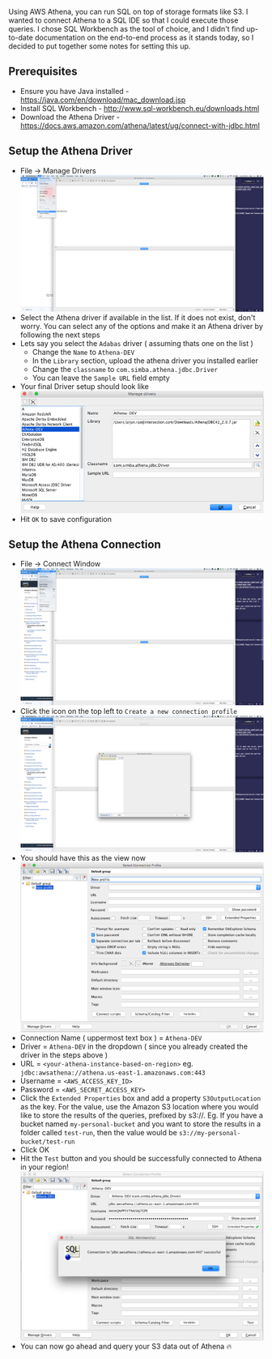 Using AWS Athena, you can run SQL on top of storage formats like S3. I wanted to connect Athena to a SQL IDE so that I could execute those queries. I chose SQL Workbench as the tool of choice, and I didn't find  up-to-date documentation on the end-to-end process as it stands today, so I decided to put together some notes for setting this up.

## Prerequisites
- Ensure you have Java installed - https://java.com/en/download/mac_download.jsp
- Install SQL Workbench - http://www.sql-workbench.eu/downloads.html
- Download the Athena Driver - https://docs.aws.amazon.com/athena/latest/ug/connect-with-jdbc.html

## Setup the Athena Driver
- File -> Manage Drivers
![Manage Drivers](resources/manage_drivers.png)
- Select the Athena driver if available in the list. If it does not exist, don't worry. You can select any of the options and make it an Athena driver by following the next steps 
- Lets say you select the `Adabas` driver ( assuming thats one on the list )
    - Change the `Name` to `Athena-DEV`
    - In the `Library` section, upload the athena driver you installed earlier 
    - Change the `classname` to  `com.simba.athena.jdbc.Driver`
    - You can leave the `Sample URL` field empty
- Your final Driver setup should look like 
![Driver Setup](resources/create_driver.png)
- Hit `OK` to save configuration

## Setup the Athena Connection
- File -> Connect Window
![Connect Window](resources/connect_window.png)
- Click the icon on the top left to `Create a new connection profile`
![Manage Drivers](resources/new_conn_profile.png)
- You should have this as the view now
![Manage Drivers](resources/new_profile.png)
- Connection Name ( uppermost text box ) = `Athena-DEV`
- Driver = `Athena-DEV` in the dropdown ( since you already created the driver in the steps above )
- URL = `<your-athena-instance-based-on-region>` eg. `jdbc:awsathena://athena.us-east-1.amazonaws.com:443`
- Username = `<AWS_ACCESS_KEY_ID>`
- Password = `<AWS_SECRET_ACCESS_KEY>`
- Click the `Extended Properties` box and add a property `S3OutputLocation` as the key. For the value, use the Amazon S3 location where you would like to store the results of the queries, prefixed by s3://. Eg. If you have a bucket named `my-personal-bucket` and you want to store the results in a folder called `test-run`, then the value would be `s3://my-personal-bucket/test-run`
- Click OK
- Hit the `Test` button and you should be successfully connected to Athena in your region!
![Manage Drivers](resources/success.png)
- You can now go ahead and query your S3 data out of Athena 🔥
